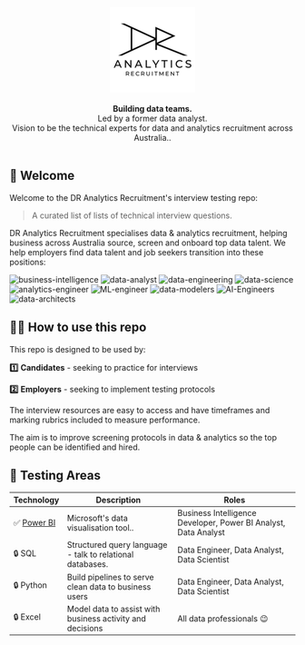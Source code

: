 <div align="center">	
	<p>	
      <div>	
				<img src="./admin/DR-analytics-recruitment-logo.png" width="150"  alt="DR Analytics Recruitment">	
			</div>	
      <br>
			<b>Building data teams.</b>	
			<div>Led by a former data analyst. 
</div>
			<div>Vision to be the technical experts for data and analytics recruitment across Australia..</div>
			</br>
		</a>	
	</p>	
</div>	


## :wave: Welcome 

Welcome to the DR Analytics Recruitment's interview testing repo:

> A curated list of lists of technical interview questions.

DR Analytics Recruitment specialises data & analytics recruitment, helping business across Australia source, screen and onboard top data talent. We help employers find data talent and job seekers transition into these positions:

![business-intelligence](https://img.shields.io/badge/business%20intelligences%20developers-FFA532)
![data-analyst](https://img.shields.io/badge/data%20analysts-FFA532)
![data-engineering](https://img.shields.io/badge/data%20engineers-FFA532)
![data-science](https://img.shields.io/badge/data%20scientists-FFA532)
![analytics-engineer](https://img.shields.io/badge/analytics%20engineers-FFA532)
![ML-engineer](https://img.shields.io/badge/ML%20engineers-FFA532)
![data-modelers](https://img.shields.io/badge/data%20modelers-FFA532)
![AI-Engineers](https://img.shields.io/badge/AI%20engineers-FFA532)
![data-architects](https://img.shields.io/badge/data%20architects-FFA532)


## 👨‍🏫 How to use this repo

This repo is designed to be used by:

**1️⃣** **Candidates** - seeking to practice for interviews

**2️⃣** **Employers** - seeking to implement testing protocols

The interview resources are easy to access and have timeframes and marking rubrics included to measure performance.

The aim is to improve screening protocols in data & analytics so the top people can be identified and hired. 


## 🏦 Testing Areas


| Technology | Description | Roles |
| - | - | - |
| ✅ [Power BI](./001-power-bi) | Microsoft's data visualisation tool.. | Business Intelligence Developer, Power BI Analyst, Data Analyst |
| 🔒 SQL | Structured query language - talk to relational databases. | Data Engineer, Data Analyst, Data Scientist | 
| 🔒 Python | Build pipelines to serve clean data to business users | Data Engineer, Data Analyst, Data Scientist |
| 🔒 Excel | Model data to assist with business activity and decisions | All data professionals 😉 |





